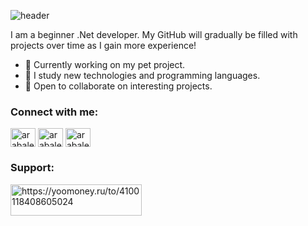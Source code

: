 
![header](https://capsule-render.vercel.app/api?type=waving&color=gradient&height=256&section=header&text=Hello%20World!&fontSize=75&animation=fadeIn&fontAlignY=38&desc=Welcome%20to%20my%20GitHub%20profile!)
<p>
I am a beginner .Net developer. My GitHub will gradually be filled with projects over time as I gain more experience! 
</p>

- 🔭 Currently working on my pet project.
- 🌱 I study new technologies and programming languages.
- 👯 Open to collaborate on interesting projects.
 
<h3 align="left">Connect with me:</h3>
<p align="left">
<!-- <a href="https://linkedin.com/in/DWDWDW" target="blank"><img align="center" src="https://cdn.jsdelivr.net/npm/simple-icons@3.0.1/icons/linkedin.svg" alt="WDWDW" height="30" width="40" /></a> -->
<a href="https://instagram.com/arabaleevdennis" target="blank"><img align="center" src="https://cdn.jsdelivr.net/npm/simple-icons@3.0.1/icons/instagram.svg" alt="arabaleevdennis" height="30" width="40" /></a>
 <a href="https://t.me/arabaleevdennis" target="blank"><img align="center" src="https://cdn.jsdelivr.net/npm/simple-icons@4.19.0/icons/telegram.svg" alt="arabaleevdennis" height="30" width="40" /></a>
 <a href="https://mail.google.com/mail/u/0/#inbox?compose=GTvVlcRzCbVcZJHLfpNtldwQPbklGcPGmRdgwfFcPkKXXFFCzpJnSxlRGcnDVjTmNdrqPWftWvZTm" target="blank"><img align="center" src="https://cdn.jsdelivr.net/npm/simple-icons@4.19.0/icons/gmail.svg" alt="arabaleevdennis" height="30" width="40" /></a>
</p>
<h3 align="left">Support:</h3>
<p><a href="https://yoomoney.ru/to/4100118408605024"> <img align="left" src="https://yoomoney.ru/i/shop/iomoney_logo_white_example.png" height="50" width="210" alt="https://yoomoney.ru/to/4100118408605024" /></a></p><br><br>

